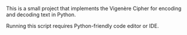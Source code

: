 This is a small project that implements the Vigenère Cipher for encoding and decoding text in Python.

Running this script requires Python-friendly code editor or IDE.
